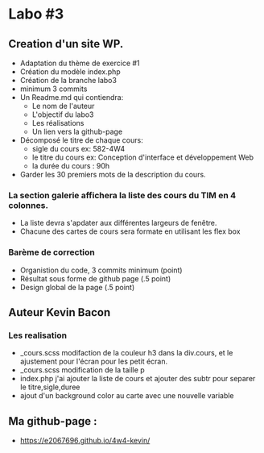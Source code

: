# Labo #3
## Creation d'un site WP.

- Adaptation du thème de exercice #1
- Création du modèle index.php
- Création de la branche labo3
- minimum 3 commits
- Un Readme.md qui contiendra:
    - Le nom de l'auteur
    - L'objectif du labo3
    - Les réalisations
    - Un lien vers la github-page
- Décomposé le titre de chaque cours:
    - sigle du cours ex: 582-4W4
    - le titre du cours ex: Conception d'interface et développement Web
    - la durée du cours : 90h
- Garder les 30 premiers mots de la description du cours.

### La section galerie affichera la liste des cours du TIM en 4 colonnes.
- La liste devra s'apdater aux différentes largeurs de fenêtre.
- Chacune des cartes de cours sera formate en utilisant les flex box

### Barème de correction
- Organistion du code, 3 commits minimum (point)
- Résultat sous forme de github page (.5 point)
- Design global de la page (.5 point)


## Auteur Kevin Bacon
### Les realisation
- _cours.scss modifaction de la couleur h3 dans la div.cours, et le ajustement pour l'écran pour les petit écran.
- _cours.scss modification de la taille p 
- index.php j'ai ajouter la liste de cours et ajouter des subtr pour separer le titre,sigle,duree
- ajout d'un background color au carte avec une nouvelle variable

## Ma github-page :
- https://e2067696.github.io/4w4-kevin/